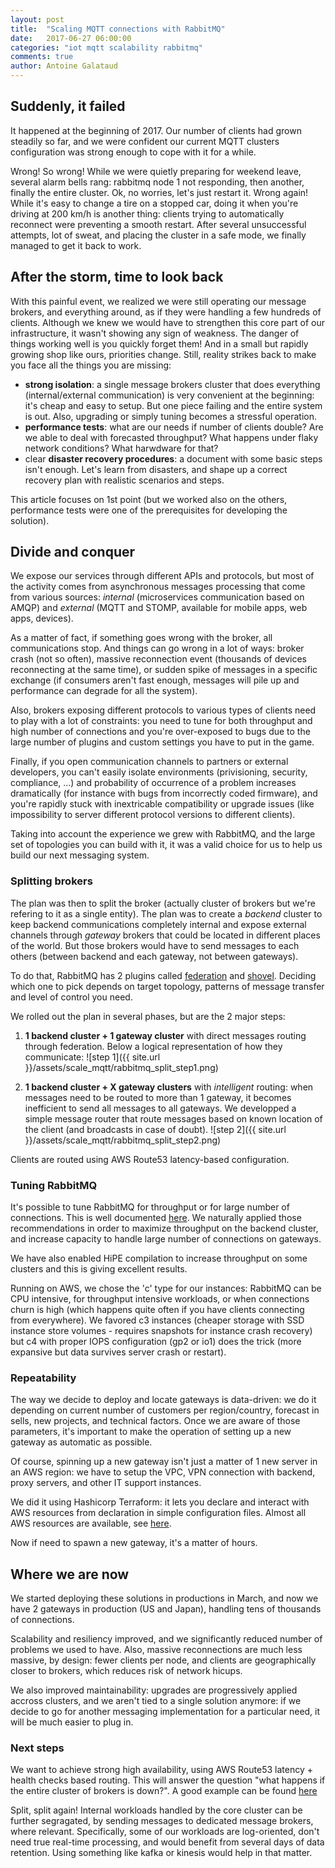 ```yaml
---
layout: post
title:  "Scaling MQTT connections with RabbitMQ"
date:   2017-06-27 06:00:00
categories: "iot mqtt scalability rabbitmq"
comments: true
author: Antoine Galataud
---
```


## Suddenly, it failed

It happened at the beginning of 2017. Our number of clients had grown steadily so far, and we were confident our current MQTT clusters configuration was strong enough to cope with it for a while. 

Wrong! So wrong! While we were quietly preparing for weekend leave, several alarm bells rang: rabbitmq node 1 not responding, then another, finally the entire cluster. Ok, no worries, let's just restart it. Wrong again! While it's easy to change a tire on a stopped car, doing it when you're driving at 200 km/h is another thing: clients trying to automatically reconnect were preventing a smooth restart. After several unsuccessful attempts, lot of sweat, and placing the cluster in a safe mode, we finally managed to get it back to work.

## After the storm, time to look back

With this painful event, we realized we were still operating our message brokers, and everything around, as if they were handling a few hundreds of clients. Although we knew we would have to strengthen this core part of our infrastructure, it wasn't showing any sign of weakness. The danger of things working well is you quickly forget them! And in a small but rapidly growing shop like ours, priorities change. Still, reality strikes back to make you face all the things you are missing:

- **strong isolation**: a single message brokers cluster that does everything (internal/external communication) is very convenient at the beginning: it's cheap and easy to setup. But one piece failing and the entire system is out. Also, upgrading or simply tuning becomes a stressful operation.
- **performance tests**: what are our needs if number of clients double? Are we able to deal with forecasted throughput? What happens under flaky network conditions? What harwdware for that?
- clear **disaster recovery procedures**: a document with some basic steps isn't enough. Let's learn from disasters, and shape up a correct recovery plan with realistic scenarios and steps.

This article focuses on 1st point (but we worked also on the others, performance tests were one of the prerequisites for developing the solution).

## Divide and conquer

We expose our services through different APIs and protocols, but most of the activity comes from asynchronous messages processing that come from various sources: *internal* (microservices communication based on AMQP) and *external* (MQTT and STOMP, available for mobile apps, web apps, devices). 

As a matter of fact, if something goes wrong with the broker, all communications stop. And things can go wrong in a lot of ways: broker crash (not so often), massive reconnection event (thousands of devices reconnecting at the same time), or sudden spike of messages in a specific exchange (if consumers aren't fast enough, messages will pile up and performance can degrade for all the system).

Also, brokers exposing different protocols to various types of clients need to play with a lot of constraints: you need to tune for both throughput and high number of connections and you're over-exposed to bugs due to the large number of plugins and custom settings you have to put in the game.

Finally, if you open communication channels to partners or external developers, you can't easily isolate environments (privisioning, security, compliance, ...) and probability of occurrence of a problem increases dramatically (for instance with bugs from incorrectly coded firmware), and you're rapidly stuck with inextricable compatibility or upgrade issues (like impossibility to server different protocol versions to different clients).

Taking into account the experience we grew with RabbitMQ, and the large set of topologies you can build with it, it was a valid choice for us to help us build our next messaging system.

### Splitting brokers

The plan was then to split the broker (actually cluster of brokers but we're refering to it as a single entity). The plan was to create a *backend* cluster to keep backend communications completely internal and expose external channels through *gateway* brokers that could be located in different places of the world. But those brokers would have to send messages to each others (between backend and each gateway, not between gateways).

To do that, RabbitMQ has 2 plugins called [federation](https://www.rabbitmq.com/federation.html) and [shovel](https://www.rabbitmq.com/shovel.html). Deciding which one to pick depends on target topology, patterns of message transfer and level of control you need.

We rolled out the plan in several phases, but are the 2 major steps:

1. **1 backend cluster + 1 gateway cluster** with direct messages routing through federation. Below a logical representation of how they communicate:
![step 1]({{ site.url }}/assets/scale_mqtt/rabbitmq_split_step1.png)

2. **1 backend cluster + X gateway clusters** with *intelligent* routing: when messages need to be routed to more than 1 gateway, it becomes inefficient to send all messages to all gateways. We developped a simple message router that route messages based on known location of the client (and broadcasts in case of doubt).
![step 2]({{ site.url }}/assets/scale_mqtt/rabbitmq_split_step2.png)

Clients are routed using AWS Route53 latency-based configuration.

### Tuning RabbitMQ

It's possible to tune RabbitMQ for throughput or for large number of connections. This is well documented [here](https://www.rabbitmq.com/networking.html). We naturally applied those recommendations in order to maximize throughput on the backend cluster, and increase capacity to handle large number of connections on gateways.

We have also enabled HiPE compilation to increase throughput on some clusters and this is giving excellent results. 

Running on AWS, we chose the 'c' type for our instances: RabbitMQ can be CPU intensive, for throughput intensive workloads, or when connections churn is high (which happens quite often if you have clients connecting from everywhere). We favored c3 instances (cheaper storage with SSD instance store volumes - requires snapshots for instance crash recovery) but c4 with proper IOPS configuration (gp2 or io1) does the trick (more expansive but data survives server crash or restart).

### Repeatability 

The way we decide to deploy and locate gateways is data-driven: we do it depending on current number of customers per region/country, forecast in sells, new projects, and technical factors. Once we are aware of those parameters, it's important to make the operation of setting up a new gateway as automatic as possible. 

Of course, spinning up a new gateway isn't just a matter of 1 new server in an AWS region: we have to setup the VPC, VPN connection with backend, proxy servers, and other IT support instances.

We did it using Hashicorp Terraform: it lets you declare and interact with AWS resources from declaration in simple configuration files. Almost all AWS resources are available, see [here](https://www.terraform.io/docs/providers/aws/). 

Now if need to spawn a new gateway, it's a matter of hours.

## Where we are now

We started deploying these solutions in productions in March, and now we have 2 gateways in production (US and Japan), handling tens of thousands of connections.

Scalability and resiliency improved, and we significantly reduced number of problems we used to have. Also, massive reconnections are much less massive, by design: fewer clients per node, and clients are geographically closer to brokers, which reduces risk of network hicups.

We also improved maintainability: upgrades are progressively applied accross clusters, and we aren't tied to a single solution anymore: if we decide to go for another messaging implementation for a particular need, it will be much easier to plug in.

### Next steps

We want to achieve strong high availability, using AWS Route53 latency + health checks based routing. This will answer the question "what happens if the entire cluster of brokers is down?". A good example can be found [here](http://docs.aws.amazon.com/Route53/latest/DeveloperGuide/dns-failover-complex-configs.html)

Split, split again! Internal workloads handled by the core cluster can be further segragated, by sending messages to dedicated message brokers, where relevant. Specifically, some of our workloads are log-oriented, don't need true real-time processing, and would benefit from several days of data retention. Using something like kafka or kinesis would help in that matter.


